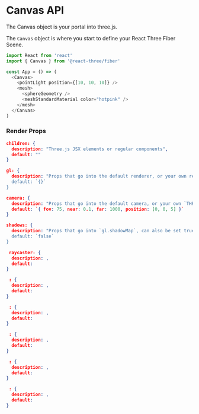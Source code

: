 # Canvas API

The Canvas object is your portal into three.js.

The `Canvas` object is where you start to define your React Three Fiber
Scene.

```javascript
import React from 'react'
import { Canvas } from '@react-three/fiber'

const App = () => (
  <Canvas>
    <pointLight position={[10, 10, 10]} />
    <mesh>
      <sphereGeometry />
      <meshStandardMaterial color="hotpink" />
    </mesh>
  </Canvas>
)
```

### Render Props

```json
children: {
  description: "Three.js JSX elements or regular components",
  default: ""
}
```

```json
gl: {
  description: "Props that go into the default renderer, or your own renderer. Also accepts a synchronous callback like `gl={canvas => new Renderer({canvas})}`,
  default: `{}`
}
```

```json
camera: {
  description: "Props that go into the default camera, or your own `THREE.Camera`",
  default: `{ fov: 75, near: 0.1, far: 1000, position: [0, 0, 5] }`
}
```

```json
shadows: {
  description: "Props that go into `gl.shadowMap`, can also be set true for `PCFsoft`,
  default: `false`
}
```

```json
 raycaster: {
  description: ,
  default:
}
```

```json
 : {
  description: ,
  default:
}
```

```json
 : {
  description: ,
  default:
}
```

```json
 : {
  description: ,
  default:
}
```

```json
 : {
  description: ,
  default:
}
```

```json
 : {
  description: ,
  default:
}
```
